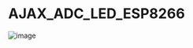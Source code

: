 # AJAX_ADC_LED_ESP8266

![image](https://user-images.githubusercontent.com/39348633/126093201-c7dfde25-8d92-4c28-ac3e-dabd3494935d.png)
